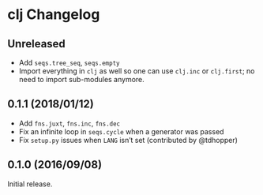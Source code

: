 # clj Changelog

## Unreleased

* Add `seqs.tree_seq`, `seqs.empty`
* Import everything in `clj` as well so one can use `clj.inc` or `clj.first`;
  no need to import sub-modules anymore.

## 0.1.1 (2018/01/12)

* Add `fns.juxt`, `fns.inc`, `fns.dec`
* Fix an infinite loop in `seqs.cycle` when a generator was passed
* Fix `setup.py` issues when `LANG` isn’t set (contributed by @tdhopper)

## 0.1.0 (2016/09/08)

Initial release.
